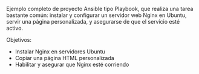 Ejemplo completo de proyecto Ansible tipo Playbook, que realiza una tarea bastante común: instalar y configurar un servidor web Nginx en Ubuntu, servir una página personalizada, y asegurarse de que el servicio esté activo.

Objetivos:
- Instalar Nginx en servidores Ubuntu
- Copiar una página HTML personalizada
- Habilitar y asegurar que Nginx esté corriendo

